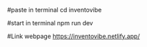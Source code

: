 #paste in terminal
cd inventovibe

#start in terminal
npm run dev

#Link webpage
https://inventovibe.netlify.app/
